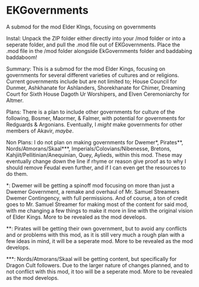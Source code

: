 # EKGovernments
A submod for the mod Elder KIngs, focusing on governments

Instal:
Unpack the ZIP folder either directly into your /mod folder or into a seperate folder, and pull the .mod file out of EKGovernments. Place the .mod file in the /mod folder alongside EkGovernments folder and baddabing baddaboom!

Summary:
This is a submod for the mod Elder Kings, focusing on governments for several different varieties of cultures and or religions. Current governments include but are not limited to; 
House Council for Dunmer, Ashkhanate for Ashlanders, Shorekhanate for Chimer, Dreaming Court for Sixth House Dagoth Ur Worshipers, and Elven Ceremoniarchy for Altmer.

Plans:
There is a plan to include other governments for culture of the following, Bosmer, Maormer, & Falmer, with potential for governments for Redguards & Argonians. Eventually, I *might* make governments for other members of Akavir, *maybe*.

Non Plans:
I do not plan on making governments for Dwemer*, Pirates**, Nords/Atmorans/Skaal***, Imperials/Colovians/Nibenesse, Bretons, Kahjiit/Pellitinian/Anequinian, Quey, Aylieds, within this mod. These may eventually change down the line if rhyme or reason give proof as to why I should remove Feudal even further, and if I can even get the resources to do them.

*:
Dwemer will be getting a spinoff mod focusing on more than just a Dwemer Government, a remake and overhaul of Mr. Samuel Streamers Dwemer Contingency, with full permissions. And of course, a ton of credit goes to Mr. Samuel Streamer for making most of the content for said mod, with me changing a few things to make it more in line with the original vision of Elder Kings. More to be revealed as the mod develops.

**:
Pirates will be getting their own government, but to avoid any conflicts and or problems with this mod, as it is still very much a rough plan with a few ideas in mind, it will be a seperate mod. More to be revealed as the mod develops.

***:
Nords/Atmorans/Skaal will be getting content, but specifically for Dragon Cult followers. Due to the larger nature of changes planned, and to not conflict with this mod, it too will be a seperate mod. More to be revealed as the mod develops.
